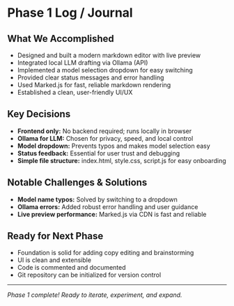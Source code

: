 # Phase 1 Log / Journal

## What We Accomplished
- Designed and built a modern markdown editor with live preview
- Integrated local LLM drafting via Ollama (API)
- Implemented a model selection dropdown for easy switching
- Provided clear status messages and error handling
- Used Marked.js for fast, reliable markdown rendering
- Established a clean, user-friendly UI/UX

## Key Decisions
- **Frontend only:** No backend required; runs locally in browser
- **Ollama for LLM:** Chosen for privacy, speed, and local control
- **Model dropdown:** Prevents typos and makes model selection easy
- **Status feedback:** Essential for user trust and debugging
- **Simple file structure:** index.html, style.css, script.js for easy onboarding

## Notable Challenges & Solutions
- **Model name typos:** Solved by switching to a dropdown
- **Ollama errors:** Added robust error handling and user guidance
- **Live preview performance:** Marked.js via CDN is fast and reliable

## Ready for Next Phase
- Foundation is solid for adding copy editing and brainstorming
- UI is clean and extensible
- Code is commented and documented
- Git repository can be initialized for version control

---

*Phase 1 complete! Ready to iterate, experiment, and expand.* 